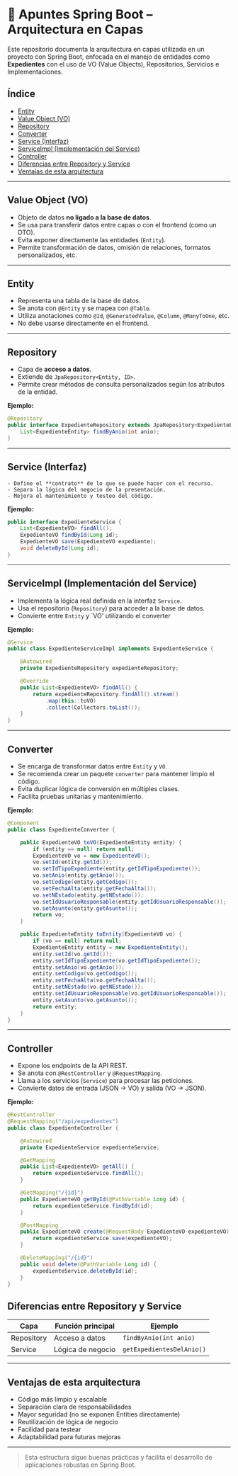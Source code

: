 # 🧾 Apuntes Spring Boot – Arquitectura en Capas

Este repositorio documenta la arquitectura en capas utilizada en un proyecto con Spring Boot, enfocada en el manejo de entidades como **Expedientes** con el uso de VO (Value Objects), Repositorios, Servicios e Implementaciones.

## Índice

- [Entity](#entity)
- [Value Object (VO)](#value-object-vo)
- [Repository](#repository)
- [Converter](#converter)
- [Service (Interfaz)](#service-interfaz)
- [ServiceImpl (Implementación del Service)](#serviceimpl-implementación-del-service)
- [Controller](#controller)
- [Diferencias entre Repository y Service](#diferencias-entre-repository-y-service)
- [Ventajas de esta arquitectura](#ventajas-de-esta-arquitectura)

---


## Value Object (VO)

- Objeto de datos **no ligado a la base de datos**.
- Se usa para transferir datos entre capas o con el frontend (como un DTO).
- Evita exponer directamente las entidades (`Entity`).
- Permite transformación de datos, omisión de relaciones, formatos personalizados, etc.

---


## Entity

- Representa una tabla de la base de datos.
- Se anota con `@Entity` y se mapea con `@Table`.
- Utiliza anotaciones como `@Id`, `@GeneratedValue`, `@Column`, `@ManyToOne`, etc.
- No debe usarse directamente en el frontend.


---


## Repository

- Capa de **acceso a datos**.
- Extiende de `JpaRepository<Entity, ID>`.
- Permite crear métodos de consulta personalizados según los atributos de la entidad.

**Ejemplo:**

```java
@Repository
public interface ExpedienteRepository extends JpaRepository<ExpedienteEntity, Long> {
    List<ExpedienteEntity> findByAnio(int anio);
}
```

---

## Service (Interfaz)

    - Define el **contrato** de lo que se puede hacer con el recurso.
    - Separa la lógica del negocio de la presentación.
    - Mejora el mantenimiento y testeo del código.

**Ejemplo:**

```java
public interface ExpedienteService {
    List<ExpedienteVO> findAll();
    ExpedienteVO findById(Long id);
    ExpedienteVO save(ExpedienteVO expediente);
    void deleteById(Long id);
}
```

---


## ServiceImpl (Implementación del Service)

- Implementa la lógica real definida en la interfaz `Service`.
- Usa el repositorio (`Repository`) para acceder a la base de datos.
- Convierte entre `Entity` y `VO' utilizando el converter

**Ejemplo:**

```java
@Service
public class ExpedienteServiceImpl implements ExpedienteService {

    @Autowired
    private ExpedienteRepository expedienteRepository;

    @Override
    public List<ExpedienteVO> findAll() {
        return expedienteRepository.findAll().stream()
            .map(this::toVO)
            .collect(Collectors.toList());
    }
}
```

---

## Converter

- Se encarga de transformar datos entre `Entity` y `VO`.
- Se recomienda crear un paquete `converter` para mantener limpio el código.
- Evita duplicar lógica de conversión en múltiples clases.
- Facilita pruebas unitarias y mantenimiento.

**Ejemplo:**

```java
@Component
public class ExpedienteConverter {

    public ExpedienteVO toVO(ExpedienteEntity entity) {
        if (entity == null) return null;
        ExpedienteVO vo = new ExpedienteVO();
        vo.setId(entity.getId());
        vo.setIdTipoExpediente(entity.getIdTipoExpediente());
        vo.setAnio(entity.getAnio());
        vo.setCodigo(entity.getCodigo());
        vo.setFechaAlta(entity.getFechaAlta());
        vo.setNEstado(entity.getNEstado());
        vo.setIdUsuarioResponsable(entity.getIdUsuarioResponsable());
        vo.setAsunto(entity.getAsunto());
        return vo;
    }

    public ExpedienteEntity toEntity(ExpedienteVO vo) {
        if (vo == null) return null;
        ExpedienteEntity entity = new ExpedienteEntity();
        entity.setId(vo.getId());
        entity.setIdTipoExpediente(vo.getIdTipoExpediente());
        entity.setAnio(vo.getAnio());
        entity.setCodigo(vo.getCodigo());
        entity.setFechaAlta(vo.getFechaAlta());
        entity.setNEstado(vo.getNEstado());
        entity.setIdUsuarioResponsable(vo.getIdUsuarioResponsable());
        entity.setAsunto(vo.getAsunto());
        return entity;
    }
}
```


---

## Controller

- Expone los endpoints de la API REST.
- Se anota con `@RestController` y `@RequestMapping`.
- Llama a los servicios (`Service`) para procesar las peticiones.
- Convierte datos de entrada (JSON → VO) y salida (VO → JSON).

**Ejemplo:**

```java
@RestController
@RequestMapping("/api/expedientes")
public class ExpedienteController {

    @Autowired
    private ExpedienteService expedienteService;

    @GetMapping
    public List<ExpedienteVO> getAll() {
        return expedienteService.findAll();
    }

    @GetMapping("/{id}")
    public ExpedienteVO getById(@PathVariable Long id) {
        return expedienteService.findById(id);
    }

    @PostMapping
    public ExpedienteVO create(@RequestBody ExpedienteVO expedienteVO) {
        return expedienteService.save(expedienteVO);
    }

    @DeleteMapping("/{id}")
    public void delete(@PathVariable Long id) {
        expedienteService.deleteById(id);
    }
}
```


## Diferencias entre Repository y Service

| Capa         | Función principal                     | Ejemplo                            |
|--------------|----------------------------------------|------------------------------------|
| Repository   | Acceso a datos                         | `findByAnio(int anio)`             |
| Service      | Lógica de negocio                      | `getExpedientesDelAnio()`          |

---

## Ventajas de esta arquitectura

- Código más limpio y escalable
- Separación clara de responsabilidades
- Mayor seguridad (no se exponen Entities directamente)
- Reutilización de lógica de negocio
- Facilidad para testear
- Adaptabilidad para futuras mejoras

---

> Esta estructura sigue buenas prácticas y facilita el desarrollo de aplicaciones robustas en Spring Boot.
